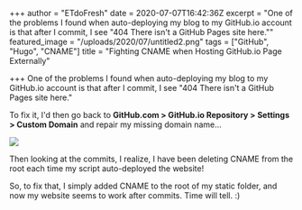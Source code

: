 +++
author = "ETdoFresh"
date = 2020-07-07T16:42:36Z
excerpt = "One of the problems I found when auto-deploying my blog to my GitHub.io account is that after I commit, I see \"404 There isn't a GitHub Pages site here.\""
featured_image = "/uploads/2020/07/untitled2.png"
tags = ["GitHub", "Hugo", "CNAME"]
title = "Fighting CNAME when Hosting GitHub.io Page Externally"

+++
One of the problems I found when auto-deploying my blog to my GitHub.io account is that after I commit, I see "404 There isn't a GitHub Pages site here."

To fix it, I'd then go back to **GitHub.com > GitHub.io Repository > Settings > Custom Domain** and repair my missing domain name...

![](/uploads/2020/07/capture.PNG)

Then looking at the commits, I realize, I have been deleting CNAME from the root each time my script auto-deployed the website!

So, to fix that, I simply added CNAME to the root of my static folder, and now my website seems to work after commits. Time will tell. :)